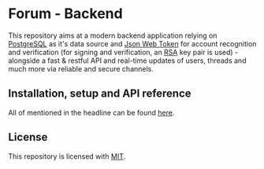 # Forum - Backend
This repository aims at a modern backend application relying on [PostgreSQL](https://www.postgresql.org/) as it's data source and [Json Web Token](https://jwt.io/) for account recognition and verification (for signing and verification, an [RSA](https://sv.wikipedia.org/wiki/RSA) key pair is used) - alongside a fast & restful API and real-time updates of users, threads and much more via reliable and secure channels.

## Installation, setup and API reference
All of mentioned in the headline can be found [here](https://imoliwer.github.io/forum-backend/).

## License
This repository is licensed with [MIT](https://choosealicense.com/licenses/mit/).